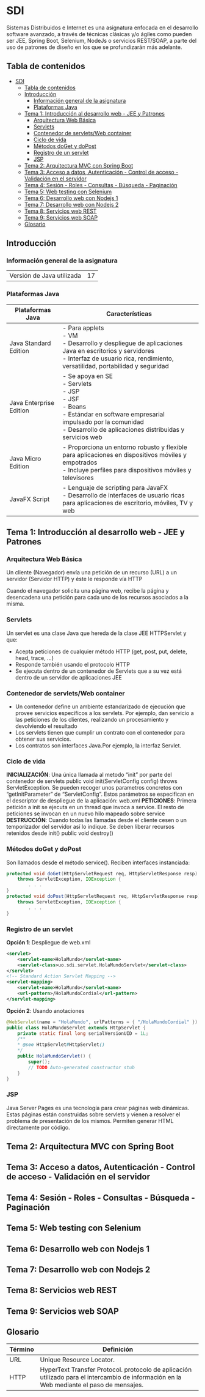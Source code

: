 # SDI

Sistemas Distribuidos e Internet es una asignatura enfocada en el desarrollo software avanzado, a través de técnicas clásicas y/o ágiles como pueden ser JEE, Spring Boot, Selenium, NodeJs o servicios REST/SOAP, a parte del uso de patrones de diseño en los que se profundizarán más adelante.

## Tabla de contenidos
- [SDI](#sdi)
  - [Tabla de contenidos](#tabla-de-contenidos)
  - [Introducción](#introducción)
    - [Información general de la asignatura](#información-general-de-la-asignatura)
    - [Plataformas Java](#plataformas-java)
  - [Tema 1: Introducción al desarrollo web - JEE y Patrones](#tema-1-introducción-al-desarrollo-web---jee-y-patrones)
    - [Arquitectura Web Básica](#arquitectura-web-básica)
    - [Servlets](#servlets)
    - [Contenedor de servlets/Web container](#contenedor-de-servletsweb-container)
    - [Ciclo de vida](#ciclo-de-vida)
    - [Métodos doGet y doPost](#métodos-doget-y-dopost)
    - [Registro de un servlet](#registro-de-un-servlet)
    - [JSP](#jsp)
  - [Tema 2: Arquitectura MVC con Spring Boot](#tema-2-arquitectura-mvc-con-spring-boot)
  - [Tema 3: Acceso a datos, Autenticación - Control de acceso - Validación en el servidor](#tema-3-acceso-a-datos-autenticación---control-de-acceso---validación-en-el-servidor)
  - [Tema 4: Sesión - Roles - Consultas - Búsqueda - Paginación](#tema-4-sesión---roles---consultas---búsqueda---paginación)
  - [Tema 5: Web testing con Selenium](#tema-5-web-testing-con-selenium)
  - [Tema 6: Desarrollo web con Nodejs 1](#tema-6-desarrollo-web-con-nodejs-1)
  - [Tema 7: Desarrollo web con Nodejs 2](#tema-7-desarrollo-web-con-nodejs-2)
  - [Tema 8: Servicios web REST](#tema-8-servicios-web-rest)
  - [Tema 9: Servicios web SOAP](#tema-9-servicios-web-soap)
  - [Glosario](#glosario)


## Introducción



### Información general de la asignatura
| |   |
|---|---|
|  Versión de Java utilizada | 17  |

### Plataformas Java

| Plataformas Java         | Características  |
|--------------------------|------------------|
| Java Standard Edition    | - Para applets <br> - VM <br> - Desarrollo y despliegue de aplicaciones Java en escritorios y servidores <br> - Interfaz de usuario rica, rendimiento, versatilidad, portabilidad y seguridad |
| Java Enterprise Edition  | - Se apoya en SE <br> - Servlets <br> - JSP <br> - JSF <br> - Beans <br> - Estándar en software empresarial impulsado por la comunidad <br> - Desarrollo de aplicaciones distribuidas y servicios web |
| Java Micro Edition       | - Proporciona un entorno robusto y flexible para aplicaciones en dispositivos móviles y empotrados <br> - Incluye perfiles para dispositivos móviles y televisores |
| JavaFX Script            | - Lenguaje de scripting para JavaFX <br> - Desarrollo de interfaces de usuario ricas para aplicaciones de escritorio, móviles, TV y web |

## Tema 1: Introducción al desarrollo web - JEE y Patrones


### Arquitectura Web Básica
Un cliente (Navegador) envía una petición de un recurso (URL) a un servidor (Servidor HTTP) y éste le responde vía HTTP

Cuando el navegador solicita una página web, recibe la página y desencadena una petición para cada uno de los
recursos asociados a la misma.

### Servlets

Un servlet es una clase Java que hereda de la clase JEE HTTPServlet y que:
  - Acepta peticiones de cualquier método HTTP (get, post, put, delete, head, trace, …)
  - Responde también usando el protocolo HTTP
  - Se ejecuta dentro de un contenedor de Servlets que a su vez está dentro de un servidor de aplicaciones JEE

### Contenedor de servlets/Web container
 - Un contenedor define un ambiente estandarizado de ejecución que provee servicios
específicos a los servlets. Por ejemplo, dan servicio a las peticiones de los clientes, realizando
un procesamiento y devolviendo el resultado
 - Los servlets tienen que cumplir un contrato con el contenedor para obtener sus servicios.
 - Los contratos son interfaces Java.Por ejemplo, la interfaz Servlet.

### Ciclo de vida

**INICIALIZACIÓN**: Una única llamada al metodo “init” por parte del contenedor de servlets
public void init(ServletConfig config) throws ServletException. Se pueden recoger unos
parametros concretos con “getInitParameter” de “ServletConfig”. Estos parámetros se
especifican en el descriptor de despliegue de la aplicación: web.xml
**PETICIONES**: Primera petición a init se ejecuta en un thread que invoca a service. El resto de
peticiones se invocan en un nuevo hilo mapeado sobre service
**DESTRUCCIÓN**: Cuando todas las llamadas desde el cliente cesen o un temporizador del
servidor así lo indique. Se deben liberar recursos retenidos desde init() public void destroy()

### Métodos doGet y doPost
Son llamados desde el método service(). Reciben interfaces instanciada:

```java
protected void doGet(HttpServletRequest req, HttpServletResponse resp) 
    throws ServletException, IOException {
        . . .
}
protected void doPost(HttpServletRequest req, HttpServletResponse resp) 
    throws ServletException, IOException {
        . . .
}
```

### Registro de un servlet

**Opción 1**: Despliegue de web.xml
```xml
<servlet>
    <servlet-name>HolaMundo</servlet-name>
    <servlet-class>uo.sdi.servlet.HolaMundoServlet</servlet-class>
</servlet>
<!-- Standard Action Servlet Mapping -->
<servlet-mapping>
    <servlet-name>HolaMundo</servlet-name>
    <url-pattern>/HolaMundoCordial</url-pattern>
</servlet-mapping>
```

**Opción 2**: Usando anotaciones

```java
@WebServlet(name = "HolaMundo", urlPatterns = { "/HolaMundoCordial" })
public class HolaMundoServlet extends HttpServlet {
    private static final long serialVersionUID = 1L;
    /**
    * @see HttpServlet#HttpServlet()
    */
    public HolaMundoServlet() {
        super();
        // TODO Auto-generated constructor stub
    }
}
```

### JSP

Java Server Pages es una tecnología para crear páginas web dinámicas. Estas páginas están construidas sobre servlets y vienen a resolver el problema de presentación de los mismos.
Permiten generar HTML directamente por código.

## Tema 2: Arquitectura MVC con Spring Boot
## Tema 3: Acceso a datos, Autenticación - Control de acceso - Validación en el servidor
## Tema 4: Sesión - Roles - Consultas - Búsqueda - Paginación
## Tema 5: Web testing con Selenium
## Tema 6: Desarrollo web con Nodejs 1
## Tema 7: Desarrollo web con Nodejs 2
## Tema 8: Servicios web REST
## Tema 9: Servicios web SOAP
## Glosario

| Término | Definición |
|---------|------------|
| URL     | Unique Resource Locator. |
| HTTP    | HyperText Transfer Protocol. protocolo de aplicación utilizado para el intercambio de información en la Web mediante el paso de mensajes. |
